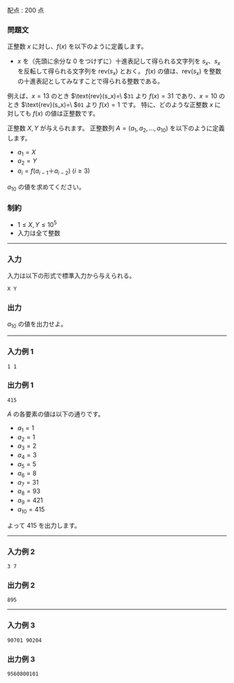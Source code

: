 配点 : $200$ 点

### 問題文

正整数 $x$ に対し、$f(x)$ を以下のように定義します。

  * $x$ を（先頭に余分な $0$ をつけずに）十進表記して得られる文字列を $s_x$、$s_x$ を反転して得られる文字列を $\text{rev}(s_x)$ とおく。 $f(x)$ の値は、$\text{rev}(s_x)$ を整数の十進表記としてみなすことで得られる整数である。



例えば、$x=13$ のとき $\text{rev}(s_x)=\ $`31` より $f(x)=31$ であり、$x=10$ のとき $\text{rev}(s_x)=\ $`01` より $f(x)=1$ です。 特に、どのような正整数 $x$ に対しても $f(x)$ の値は正整数です。

正整数 $X,Y$ が与えられます。 正整数列 $A=(a_1,a_2,\dots,a_{10})$ を以下のように定義します。

  * $a_1 = X$
  * $a_2 = Y$
  * $a_i = f(a_{i-1}＋a_{i-2})\ (i\geq 3)$



$a_{10}$ の値を求めてください。

### 制約

  * $1\leq X,Y \leq 10^5$
  * 入力は全て整数



* * *

### 入力

入力は以下の形式で標準入力から与えられる。
    
    
    X Y

### 出力

$a_{10}$ の値を出力せよ。

* * *

### 入力例 1
    
    
    1 1

### 出力例 1
    
    
    415

$A$ の各要素の値は以下の通りです。

  * $a_1=1$
  * $a_2=1$
  * $a_3=2$
  * $a_4=3$
  * $a_5=5$
  * $a_6=8$
  * $a_7=31$
  * $a_8=93$
  * $a_9=421$
  * $a_{10}=415$



よって $415$ を出力します。

* * *

### 入力例 2
    
    
    3 7

### 出力例 2
    
    
    895

* * *

### 入力例 3
    
    
    90701 90204

### 出力例 3
    
    
    9560800101